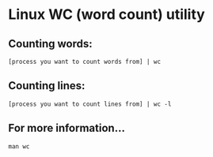 # Linux WC (word count) utility
## Counting words:

    [process you want to count words from] | wc
    
## Counting lines:

    [process you want to count lines from] | wc -l
    
    
## For more information...

    man wc
